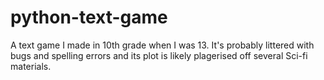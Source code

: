# python-text-game
A text game I made in 10th grade when I was 13. It's probably littered with bugs and spelling errors and its plot is likely plagerised off several Sci-fi materials.
